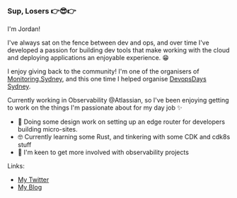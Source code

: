 ### Sup, Losers 👉😎👉

I'm Jordan!

I've always sat on the fence between dev and ops, and over time I've developed a passion for building dev tools that make working with the cloud and deploying applications an enjoyable experience. 😁

I enjoy giving back to the community! I'm one of the organisers of [Monitoring.Sydney](https://monitoring.sydney), and this one time I helped organise [DevopsDays Sydney](https://www.devopsdayssydney.org/).

Currently working in Observability @Atlassian, so I've been enjoying getting to work on the things I'm passionate about for my day job ✨

- 🔭 Doing some design work on setting up an edge router for developers building micro-sites. 
- 🤓 Currently learning some Rust, and tinkering with some CDK and cdk8s stuff
- 👬 I'm keen to get more involved with observability projects

Links:
- [My Twitter](https://twitter.com/_jsimonovski)
- [My Blog](https://blog.jordansimonov.ski/)